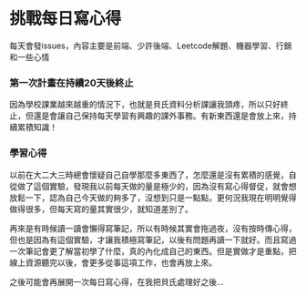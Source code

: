 # 挑戰每日寫心得
每天會發issues，內容主要是前端、少許後端、Leetcode解題、機器學習、行銷和一些心情

### 第一次計畫在持續20天後終止
因為學校課業越來越重的情況下，也就是貝氏資料分析課讓我頭疼，所以只好終止，但還是會讓自己保持每天學習有興趣的課外事務。有新東西還是會放上來，持續累積知識！
### 學習心得
以前在大二大三時總會懷疑自己自學那麼多東西了，怎麼還是沒有累積的感覺，自從做了這個實驗，發現我以前每天做的量是極少的，因為沒有寫心得督促，就會想放鬆一下，認為自己今天做的夠多了，沒想到只是一點點，更何況我現在明明覺得做得很多，但每天寫的量其實很少，就知道差別了。

再來是有時候讀一讀會懶得寫筆記，所以有時候其實會拖過夜，沒有按時傳心得，但也是因為有這個實驗，才讓我積極寫筆記，以後有問題再讀一下就好。而且寫過一次筆記會更了解當初學了什麼，真的內化成自己的東西。但是實做才是重點，把線上資源聽完以後，會更多從事這項工作，也會再放上來。

之後可能會再展開一次每日寫心得，在我把貝氏處理好之後...
